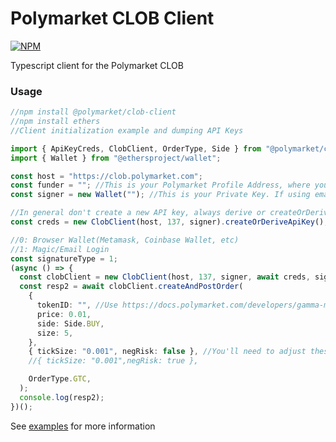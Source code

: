 # Polymarket CLOB Client

<a href='https://www.npmjs.com/package/@polymarket/clob-client'>
    <img src='https://img.shields.io/npm/v/@polymarket/clob-client.svg' alt='NPM'/>
</a>

Typescript client for the Polymarket CLOB

### Usage

```ts
//npm install @polymarket/clob-client
//npm install ethers
//Client initialization example and dumping API Keys

import { ApiKeyCreds, ClobClient, OrderType, Side } from "@polymarket/clob-client";
import { Wallet } from "@ethersproject/wallet";

const host = "https://clob.polymarket.com";
const funder = ""; //This is your Polymarket Profile Address, where you send UDSC to.
const signer = new Wallet(""); //This is your Private Key. If using email login export from https://reveal.magic.link/polymarket otherwise export from your Web3 Application

//In general don't create a new API key, always derive or createOrDerive
const creds = new ClobClient(host, 137, signer).createOrDeriveApiKey();

//0: Browser Wallet(Metamask, Coinbase Wallet, etc)
//1: Magic/Email Login
const signatureType = 1;
(async () => {
  const clobClient = new ClobClient(host, 137, signer, await creds, signatureType, funder);
  const resp2 = await clobClient.createAndPostOrder(
    {
      tokenID: "", //Use https://docs.polymarket.com/developers/gamma-markets-api/get-markets to grab a sample token
      price: 0.01,
      side: Side.BUY,
      size: 5,
    },
    { tickSize: "0.001", negRisk: false }, //You'll need to adjust these based on the market. Get the tickSize and negRisk T/F from the get-markets above
    //{ tickSize: "0.001",negRisk: true },

    OrderType.GTC,
  );
  console.log(resp2);
})();
```

See [examples](examples/) for more information

